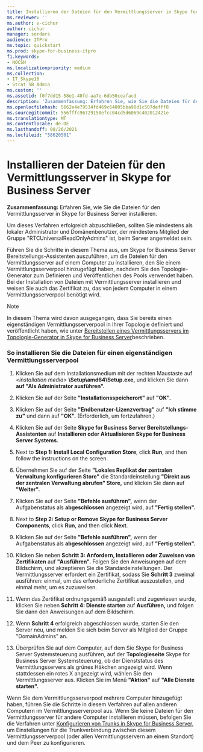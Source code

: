 ```yaml
---
title: Installieren der Dateien für den Vermittlungsserver in Skype for Business Server
ms.reviewer: ''
ms.author: v-cichur
author: cichur
manager: serdars
audience: ITPro
ms.topic: quickstart
ms.prod: skype-for-business-itpro
f1.keywords:
- NOCSH
ms.localizationpriority: medium
ms.collection:
- IT_Skype16
- Strat_SB_Admin
ms.custom: ''
ms.assetid: f0f7dd15-58e1-40fd-aa7e-6db50ceafacd
description: 'Zusammenfassung: Erfahren Sie, wie Sie die Dateien für den Vermittlungsserver in Skype for Business Server installieren.'
ms.openlocfilehash: 5662e4e79534fd469c64005bba98d1c507defff8
ms.sourcegitcommit: 556fffc96729150efcc04cd5d6069c402012421e
ms.translationtype: MT
ms.contentlocale: de-DE
ms.lasthandoff: 08/26/2021
ms.locfileid: "58620501"
---
```

# <a name="install-the-files-for-mediation-server-in-skype-for-business-server"></a>Installieren der Dateien für den Vermittlungsserver in Skype for Business Server
 
**Zusammenfassung:** Erfahren Sie, wie Sie die Dateien für den Vermittlungsserver in Skype for Business Server installieren.
  
Um dieses Verfahren erfolgreich abzuschließen, sollten Sie mindestens als lokaler Administrator und Domänenbenutzer, der mindestens Mitglied der Gruppe "RTCUniversalReadOnlyAdmins" ist, beim Server angemeldet sein.
  
Führen Sie die Schritte in diesem Thema aus, um Skype for Business Server Bereitstellungs-Assistenten auszuführen, um die Dateien für den Vermittlungsserver auf einem Computer zu installieren, den Sie einem Vermittlungsserverpool hinzugefügt haben, nachdem Sie den Topologie-Generator zum Definieren und Veröffentlichen des Pools verwendet haben. Bei der Installation von Dateien mit Vermittlungsserver installieren und weisen Sie auch das Zertifikat zu, das von jedem Computer in einem Vermittlungsserverpool benötigt wird. 
  
> [!NOTE]
> In diesem Thema wird davon ausgegangen, dass Sie bereits einen eigenständigen Vermittlungsserverpool in Ihrer Topologie definiert und veröffentlicht haben, wie unter [Bereitstellen eines Vermittlungsservers im Topologie-Generator in Skype for Business Server](deploy-a-mediation-server.md)beschrieben. 
  
### <a name="to-install-the-files-for-a-stand-alone-mediation-server-pool"></a>So installieren Sie die Dateien für einen eigenständigen Vermittlungsserverpool

1. Klicken Sie auf dem Installationsmedium mit der rechten Maustaste auf _\<installation media\>_ **\Setup\amd64\Setup.exe,** und klicken Sie dann **auf "Als Administrator ausführen".**
    
2. Klicken Sie auf der Seite **"Installationsspeicherort"** auf **"OK".**
    
3. Klicken Sie auf der Seite **"Endbenutzer-Lizenzvertrag"** auf **"Ich stimme zu"** und dann auf **"OK".** (Erforderlich, um fortzufahren.)
    
4. Klicken Sie auf der Seite **Skype for Business Server Bereitstellungs-Assistenten** auf **Installieren oder Aktualisieren Skype for Business Server Systems.**
    
5. Next to **Step 1: Install Local Configuration Store**, click **Run**, and then follow the instructions on the screen.
    
6. Übernehmen Sie auf der Seite **"Lokales Replikat der zentralen Verwaltung konfigurieren Store"** die Standardeinstellung **"Direkt aus der zentralen Verwaltung abrufen" Store,** und klicken Sie dann auf **"Weiter".**
    
7. Klicken Sie auf der Seite **"Befehle ausführen",** wenn der Aufgabenstatus als **abgeschlossen** angezeigt wird, auf **"Fertig stellen".**
    
8. Next to **Step 2: Setup or Remove Skype for Business Server Components**, click **Run**, and then click **Next**.
    
9. Klicken Sie auf der Seite **"Befehle ausführen",** wenn der Aufgabenstatus als **abgeschlossen** angezeigt wird, auf **"Fertig stellen".**
    
10. Klicken Sie neben **Schritt 3: Anfordern, Installieren oder Zuweisen von Zertifikaten** auf **"Ausführen".** Folgen Sie den Anweisungen auf dem Bildschirm, und akzeptieren Sie die Standardeinstellungen. Der Vermittlungsserver erfordert ein Zertifikat, sodass Sie **Schritt 3** zweimal ausführen: einmal, um das erforderliche Zertifikat auszustellen, und einmal mehr, um es zuzuweisen.
    
11. Wenn das Zertifikat ordnungsgemäß ausgestellt und zugewiesen wurde, klicken Sie neben **Schritt 4: Dienste starten** auf **Ausführen,** und folgen Sie dann den Anweisungen auf dem Bildschirm.
    
12. Wenn **Schritt 4** erfolgreich abgeschlossen wurde, starten Sie den Server neu, und melden Sie sich beim Server als Mitglied der Gruppe "DomainAdmins" an.
    
13. Überprüfen Sie auf dem Computer, auf dem Sie Skype for Business Server Systemsteuerung ausführen, auf der **Topologieseite** Skype for Business Server Systemsteuerung, ob der Dienststatus des Vermittlungsservers als grünes Häkchen angezeigt wird. Wenn stattdessen ein rotes X angezeigt wird, wählen Sie den Vermittlungsserver aus. Klicken Sie im Menü **"Aktion"** auf **"Alle Dienste starten".** 
    
Wenn Sie dem Vermittlungsserverpool mehrere Computer hinzugefügt haben, führen Sie die Schritte in diesem Verfahren auf allen anderen Computern im Vermittlungsserverpool aus. Wenn Sie keine Dateien für den Vermittlungsserver für andere Computer installieren müssen, befolgen Sie die Verfahren unter [Konfigurieren von Trunks in Skype for Business Server,](configure-trunks.md) um Einstellungen für die Trunkverbindung zwischen diesem Vermittlungsserverpool (oder allen Vermittlungsservern an einem Standort) und dem Peer zu konfigurieren.

